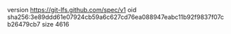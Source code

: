 version https://git-lfs.github.com/spec/v1
oid sha256:3e89ddd61e07924cb59a6c627cd76ea088947eabc11b92f9837f07cb26479cb7
size 4616
